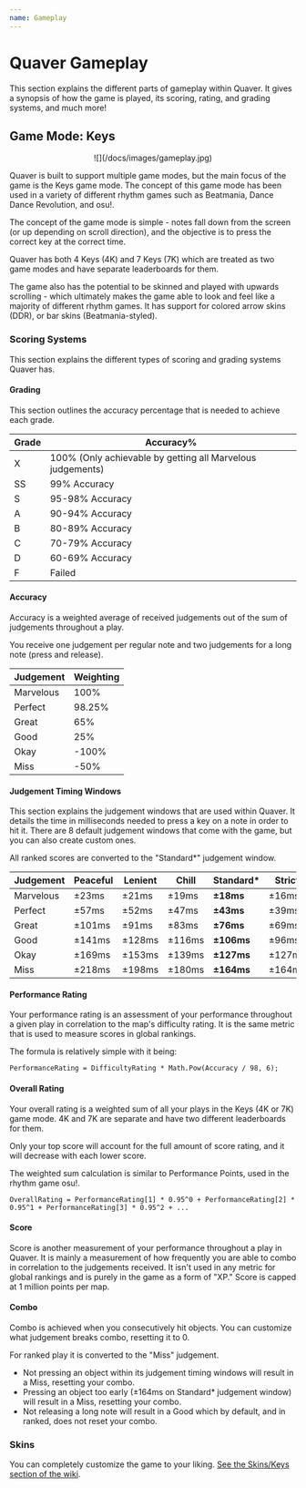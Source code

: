 ```yaml
---
name: Gameplay
---
```


# Quaver Gameplay

This section explains the different parts of gameplay within Quaver. It gives a synopsis of how the game is played, its scoring, rating, and grading systems, and much more!

## Game Mode: Keys

<center>
![](/docs/images/gameplay.jpg)
</center>

Quaver is built to support multiple game modes, but the main focus of the game is the Keys game mode. The concept of this game mode has been used in a variety of different rhythm games such as Beatmania, Dance Dance Revolution, and osu!.

The concept of the game mode is simple - notes fall down from the screen (or up depending on scroll direction), and the objective is to press the correct key at the correct time.

Quaver has both 4 Keys (4K) and 7 Keys (7K) which are treated as two game modes and have separate leaderboards for them.

The game also has the potential to be skinned and played with upwards scrolling - which ultimately makes the game able to look and feel like a majority of different rhythm games. It has support for colored arrow skins (DDR), or bar skins (Beatmania-styled).

### Scoring Systems

This section explains the different types of scoring and grading systems Quaver has.

#### Grading

This section outlines the accuracy percentage that is needed to achieve each grade.

| Grade | Accuracy%                                                  |
| ----- | ---------------------------------------------------------- |
| X     | 100% (Only achievable by getting all Marvelous judgements) |
| SS    | 99% Accuracy                                               |
| S     | 95-98% Accuracy                                            |
| A     | 90-94% Accuracy                                            |
| B     | 80-89% Accuracy                                            |
| C     | 70-79% Accuracy                                            |
| D     | 60-69% Accuracy                                            |
| F     | Failed                                                     |

#### Accuracy

Accuracy is a weighted average of received judgements out of the sum of judgements throughout a play.

You receive one judgement per regular note and two judgements for a long note (press and release).

| Judgement | Weighting |
| --------- | --------- |
| Marvelous | 100%      |
| Perfect   | 98.25%    |
| Great     | 65%       |
| Good      | 25%       |
| Okay      | -100%     |
| Miss      | -50%      |

#### Judgement Timing Windows

This section explains the judgement windows that are used within Quaver. It details the time in milliseconds needed to press a key on a note in order to hit it. 
There are 8 default judgement windows that come with the game, but you can also create custom ones. 

All ranked scores are converted to the "Standard*" judgement window.

| Judgement | Peaceful | Lenient | Chill  | Standard*  | Strict | Tough  | Extreme | Impossible |
| --------- | -------- | ------- | ------ | ---------- | ------ | ------ | ------- | ---------- |
| Marvelous | ±23ms    | ±21ms   | ±19ms  | **±18ms**  | ±16ms  | ±14ms  | ±13ms   | ±8ms       |
| Perfect   | ±57ms    | ±52ms   | ±47ms  | **±43ms**  | ±39ms  | ±35ms  | ±32ms   | ±20ms      |
| Great     | ±101ms   | ±91ms   | ±83ms  | **±76ms**  | ±69ms  | ±62ms  | ±57ms   | ±35ms      |
| Good      | ±141ms   | ±128ms  | ±116ms | **±106ms** | ±96ms  | ±87ms  | ±79ms   | ±49ms      |
| Okay      | ±169ms   | ±153ms  | ±139ms | **±127ms** | ±127ms | ±127ms | ±127ms  | ±127ms     |
| Miss      | ±218ms   | ±198ms  | ±180ms | **±164ms** | ±164ms | ±164ms | ±164ms  | ±164ms     |

#### Performance Rating

Your performance rating is an assessment of your performance throughout a given play in correlation to the map's difficulty rating. It is the same metric that is used to measure scores in global rankings.

The formula is relatively simple with it being:

`PerformanceRating = DifficultyRating * Math.Pow(Accuracy / 98, 6);`

#### Overall Rating

Your overall rating is a weighted sum of all your plays in the Keys (4K or 7K) game mode. 4K and 7K are separate and have two different leaderboards for them.

Only your top score will account for the full amount of score rating, and it will decrease with each lower score.

The weighted sum calculation is similar to Performance Points, used in the rhythm game osu!.

`OverallRating = PerformanceRating[1] * 0.95^0 + PerformanceRating[2] * 0.95^1 + PerformanceRating[3] * 0.95^2 + ...`

#### Score

Score is another measurement of your performance throughout a play in Quaver. It is mainly a measurement of how frequently you are able to combo in correlation to the judgements received. It isn't used in any metric for global rankings and is purely in the game as a form of "XP." Score is capped at 1 million points per map.

#### Combo

Combo is achieved when you consecutively hit objects. You can customize what judgement breaks combo, resetting it to 0.

For ranked play it is converted to the "Miss" judgement.

* Not pressing an object within its judgement timing windows will result in a Miss, resetting your combo.
* Pressing an object too early (±164ms on Standard* judgement window) will result in a Miss, resetting your combo.
* Not releasing a long note will result in a Good which by default, and in ranked, does not reset your combo.

### Skins

You can completely customize the game to your liking. [See the Skins/Keys section of the wiki](/docs/Skins/Keys).
